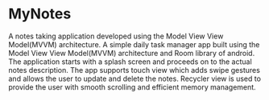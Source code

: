 # MyNotes
A notes taking application developed using the Model View View Model(MVVM) architecture.
A simple daily task manager app built using the Model View View Model(MVVM) architecture and Room library of android. The application starts with a splash screen and proceeds on to the actual notes description. The app supports touch view which adds swipe gestures and allows the user to update and delete the notes. Recycler view is used to provide the user with smooth scrolling and efficient memory management.
